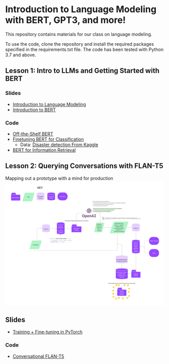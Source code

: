 # Introduction to Language Modeling with BERT, GPT3, and more!

This repository contains materials for our class on language modeling. 

To use the code, clone the repository and install the required packages specified in the requirements.txt file. The code has been tested with Python 3.7 and above.


## Lesson 1: Intro to LLMs and Getting Started with BERT

### Slides
- [Introduction to Language Modeling](slides/Maven%20-%20LLM%20Intro.pdf)
- [Introduction to BERT](slides/Maven%20-%20Intro%20to%20BERT.pdf)

### Code
- [Off-the-Shelf BERT](notebooks/off_the_shelf_bert.ipynb)
- [Finetuning BERT for Classification](notebooks/finetuning_bert_classification.ipynb)
	- Data: [Disaster detection From Kaggle](https://www.kaggle.com/c/nlp-getting-started)
- [BERT for Information Retrieval](notebooks/bert_information_retrieval.ipynb)


## Lesson 2: Querying Conversations with FLAN-T5

Mapping out a prototype with a mind for production
![](images/Conversation%20Q_A%20Prototype.png)

## Slides
- [Training + Fine-tuning in PyTorch](slides/Maven%20-%20Huggingface%20+%20Training%20Loops.pdf)

### Code
- [Conversational FLAN-T5](notebooks/t5_conv.ipynb)

